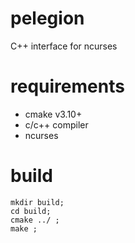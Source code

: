 # pelegion
C++ interface for ncurses

# requirements
- cmake v3.10+
- c/c++ compiler
- ncurses

# build
```
mkdir build;
cd build;
cmake ../ ;
make ;
```